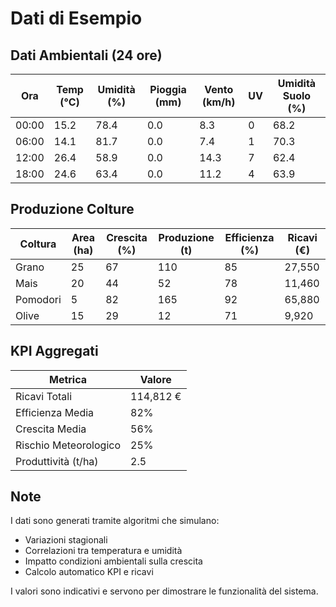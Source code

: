 # Dati di Esempio

## Dati Ambientali (24 ore)

| Ora   | Temp (°C) | Umidità (%) | Pioggia (mm) | Vento (km/h) | UV | Umidità Suolo (%) |
|-------|-----------|-------------|--------------|--------------|----|--------------------|
| 00:00 | 15.2      | 78.4        | 0.0          | 8.3          | 0  | 68.2               |
| 06:00 | 14.1      | 81.7        | 0.0          | 7.4          | 1  | 70.3               |
| 12:00 | 26.4      | 58.9        | 0.0          | 14.3         | 7  | 62.4               |
| 18:00 | 24.6      | 63.4        | 0.0          | 11.2         | 4  | 63.9               |

## Produzione Colture

| Coltura  | Area (ha) | Crescita (%) | Produzione (t) | Efficienza (%) | Ricavi (€) |
|----------|-----------|--------------|----------------|----------------|------------|
| Grano    | 25        | 67           | 110            | 85             | 27,550     |
| Mais     | 20        | 44           | 52             | 78             | 11,460     |
| Pomodori | 5         | 82           | 165            | 92             | 65,880     |
| Olive    | 15        | 29           | 12             | 71             | 9,920      |

## KPI Aggregati

| Metrica                  | Valore  |
|--------------------------|---------|
| Ricavi Totali            | 114,812 € |
| Efficienza Media         | 82%     |
| Crescita Media           | 56%     |
| Rischio Meteorologico    | 25%     |
| Produttività (t/ha)      | 2.5     |

## Note

I dati sono generati tramite algoritmi che simulano:
- Variazioni stagionali
- Correlazioni tra temperatura e umidità
- Impatto condizioni ambientali sulla crescita
- Calcolo automatico KPI e ricavi

I valori sono indicativi e servono per dimostrare le funzionalità del sistema.